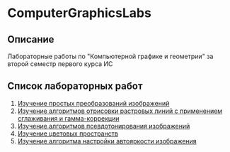 # ComputerGraphicsLabs
## Описание
Лабораторные работы по "Компьютерной графике и геометрии" за второй семестр первого курса ИС
## Список лабораторных работ
1) [Изучение простых преобразований изображений](https://github.com/SmartOven/ComputerGraphics/tree/master/lab1)
2) [Изучение алгоритмов отрисовки растровых линий с применением сглаживания и гамма-коррекции](https://github.com/SmartOven/ComputerGraphics/tree/master/lab2)
3) [Изучение алгоритмов псевдотонирования изображений](https://github.com/SmartOven/ComputerGraphics/tree/master/lab3)
4) [Изучение цветовых пространств](https://github.com/SmartOven/ComputerGraphics/tree/master/lab4)
5) [Изучение алгоритма настройки автояркости изображения](https://github.com/SmartOven/ComputerGraphics/tree/master/lab5)
